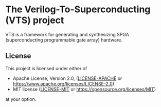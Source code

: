 # The Verilog-To-Superconducting (VTS) project

VTS is a framework for generating and synthesizing SPGA (superconducting programmable gate array)
hardware.

## License

This project is licensed under either of

 * Apache License, Version 2.0, ([LICENSE-APACHE](LICENSE-APACHE) or
   https://www.apache.org/licenses/LICENSE-2.0)
 * MIT license ([LICENSE-MIT](LICENSE-MIT) or
   https://opensource.org/licenses/MIT)

at your option.
